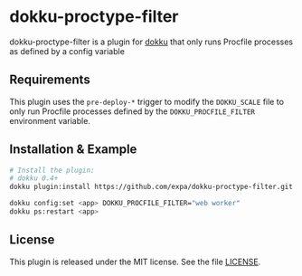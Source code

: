 # dokku-proctype-filter

dokku-proctype-filter is a plugin for [dokku][dokku] that only runs Procfile processes as defined by a config variable

## Requirements

This plugin uses the `pre-deploy-*` trigger to modify the `DOKKU_SCALE` file to only run Procfile processes defined by the `DOKKU_PROCFILE_FILTER` environment variable.

## Installation & Example

```sh
# Install the plugin:
# dokku 0.4+
dokku plugin:install https://github.com/expa/dokku-proctype-filter.git

dokku config:set <app> DOKKU_PROCFILE_FILTER="web worker"
dokku ps:restart <app>
```

## License

This plugin is released under the MIT license. See the file [LICENSE](LICENSE).

[dokku]: https://github.com/progrium/dokku

